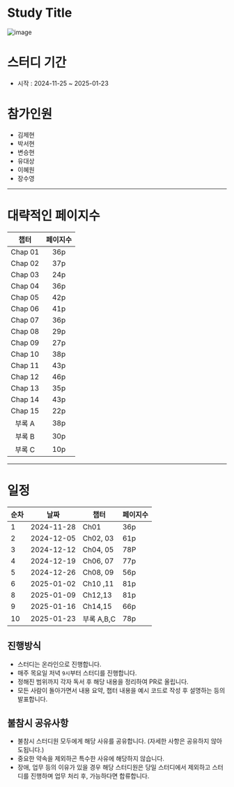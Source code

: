 # Study Title

![image](https://github.com/user-attachments/assets/b9fd40f3-bd7a-442d-94e1-8db43daa5c5f)

# 스터디 기간

- 시작 : 2024-11-25 ~ 2025-01-23

# 참가인원

- 김제현
- 박서현
- 변승현
- 유대상
- 이혜원
- 장수영

---

# 대략적인 페이지수

|  챕터   | 페이지수 |
| :-----: | :------: |
| Chap 01 |   36p    |
| Chap 02 |   37p    |
| Chap 03 |   24p    |
| Chap 04 |   36p    |
| Chap 05 |   42p    |
| Chap 06 |   41p    |
| Chap 07 |   36p    |
| Chap 08 |   29p    |
| Chap 09 |   27p    |
| Chap 10 |   38p    |
| Chap 11 |   43p    |
| Chap 12 |   46p    |
| Chap 13 |   35p    |
| Chap 14 |   43p    |
| Chap 15 |   22p    |
| 부록 A  |   38p    |
| 부록 B  |   30p    |
| 부록 C  |   10p    |

---

# 일정

| 순차 | 날짜       | 챕터       | 페이지수 |
| ---- | ---------- | ---------- | -------- |
| 1    | 2024-11-28 | Ch01       | 36p      |
| 2    | 2024-12-05 | Ch02, 03   | 61p      |
| 3    | 2024-12-12 | Ch04, 05   | 78P      |
| 4    | 2024-12-19 | Ch06, 07   | 77p      |
| 5    | 2024-12-26 | Ch08, 09   | 56p      |
| 6    | 2025-01-02 | Ch10 ,11   | 81p      |
| 8    | 2025-01-09 | Ch12,13    | 81p      |
| 9    | 2025-01-16 | Ch14,15    | 66p      |
| 10   | 2025-01-23 | 부록 A,B,C | 78p      |

## 진행방식

- 스터디는 온라인으로 진행합니다.
- 매주 목요일 저녁 `9시`부터 스터디를 진행합니다.
- 정해진 범위까지 각자 독서 후 해당 내용을 정리하여 PR로 올립니다.
- 모든 사람이 돌아가면서 내용 요약, 챕터 내용을 예시 코드로 작성 후 설명하는 등의 발표합니다.

## 불참시 공유사항

- 불참시 스터디원 모두에게 해당 사유를 공유합니다. (자세한 사항은 공유하지 않아도됩니다.)
- 중요한 약속을 제외하곤 특수한 사유에 해당하지 않습니다.
- 장애, 업무 등의 이유가 있을 경우 해당 스터디원은 당일 스터디에서 제외하고 스터디를 진행하며 업무 처리 후, 가능하다면 합류합니다.
